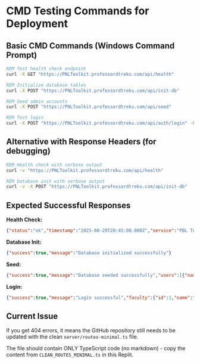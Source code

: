 # CMD Testing Commands for Deployment

## Basic CMD Commands (Windows Command Prompt)

```cmd
REM Test health check endpoint
curl -X GET "https://PNLToolkit.professordtreku.com/api/health"

REM Initialize database tables
curl -X POST "https://PNLToolkit.professordtreku.com/api/init-db"

REM Seed admin accounts
curl -X POST "https://PNLToolkit.professordtreku.com/api/seed"

REM Test login
curl -X POST "https://PNLToolkit.professordtreku.com/api/auth/login" -H "Content-Type: application/json" -d "{\"email\":\"dtreku@wpi.edu\",\"password\":\"admin123\"}"
```

## Alternative with Response Headers (for debugging)

```cmd
REM Health check with verbose output
curl -v "https://PNLToolkit.professordtreku.com/api/health"

REM Database init with verbose output
curl -v -X POST "https://PNLToolkit.professordtreku.com/api/init-db"
```

## Expected Successful Responses

**Health Check:**
```json
{"status":"ok","timestamp":"2025-08-29T20:45:00.000Z","service":"PBL Toolkit API"}
```

**Database Init:**
```json
{"success":true,"message":"Database initialized successfully"}
```

**Seed:**
```json
{"success":true,"message":"Database seeded successfully","users":[{"name":"Prof. Daniel Treku","email":"dtreku@wpi.edu","role":"super_admin"},...]}
```

**Login:**
```json
{"success":true,"message":"Login successful","faculty":{"id":1,"name":"Prof. Daniel Treku","email":"dtreku@wpi.edu","role":"super_admin","status":"approved"}}
```

## Current Issue

If you get 404 errors, it means the GitHub repository still needs to be updated with the clean `server/routes-minimal.ts` file.

The file should contain ONLY TypeScript code (no markdown) - copy the content from `CLEAN_ROUTES_MINIMAL.ts` in this Replit.